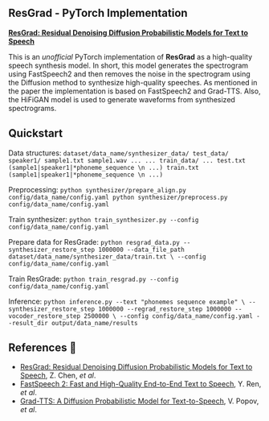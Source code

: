 ## ResGrad - PyTorch Implementation
[**ResGrad: Residual Denoising Diffusion Probabilistic Models for Text to Speech**](https://arxiv.org/abs/2212.14518)

This is an *unofficial* PyTorch implementation of **ResGrad** as a high-quality speech synthesis model. In short, this model generates the spectrogram using FastSpeech2 and then removes the noise in the spectrogram using the Diffusion method to synthesize high-quality speeches. As mentioned in the paper the implementation is based on FastSpeech2 and Grad-TTS. Also, the HiFiGAN model is used to generate waveforms from synthesized spectrograms.


## Quickstart
Data structures:
`
dataset/data_name/synthesizer_data/
    test_data/
        speaker1/
            sample1.txt
            sample1.wav
            ...
        ...
    train_data/
        ...
    test.txt  (sample1|speaker1|*phoneme_sequence \n ...)
    train.txt (sample1|speaker1|*phoneme_sequence \n ...)
`

Preprocessing:
`
python synthesizer/prepare_align.py config/data_name/config.yaml
python synthesizer/preprocess.py config/data_name/config.yaml
`

Train synthesizer:
`
python train_synthesizer.py --config config/data_name/config.yaml
`

Prepare data for ResGrade:
`
python resgrad_data.py --synthesizer_restore_step 1000000 --data_file_path dataset/data_name/synthesizer_data/train.txt \
                        --config config/data_name/config.yaml
`

Train ResGrade:
`
python train_resgrad.py --config config/data_name/config.yaml
`

Inference:
`
python inference.py --text "phonemes sequence example" \
                    --synthesizer_restore_step 1000000 --regrad_restore_step 1000000 --vocoder_restore_step 2500000 \
                    --config config/data_name/config.yaml --result_dir output/data_name/results
`

## References :notebook_with_decorative_cover:
- [ResGrad: Residual Denoising Diffusion Probabilistic Models for Text to Speech](https://arxiv.org/abs/2212.14518), Z. Chen, *et al*.
- [FastSpeech 2: Fast and High-Quality End-to-End Text to Speech](https://arxiv.org/abs/2006.04558), Y. Ren, *et al*.
- [Grad-TTS: A Diffusion Probabilistic Model for Text-to-Speech](https://arxiv.org/abs/2105.06337), V. Popov, *et al*.
